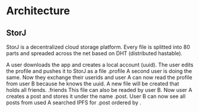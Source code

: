 # Architecture

## StorJ
StorJ is a decentralized cloud storage platform.
Every file is splitted into 80 parts and spreaded across the net based on DHT (distributed hastable).

A user downloads the app and creates a local account (uuid).
The user edits the profile and pushes it to StorJ as a file <uuid>.profile
A second user is doing the same.
Now they exchange their userids and user A can now read the profile from user B because he knows the uuid.
A new file will be created that holds all friends. <uuid>.friends
This file can also be readed by user B.
Now user A creates a post and stores it under the name <uuid>.post.<datetime>
User B can now see all posts from used A searched IPFS for <uuid>.post ordered by <datetime>.
